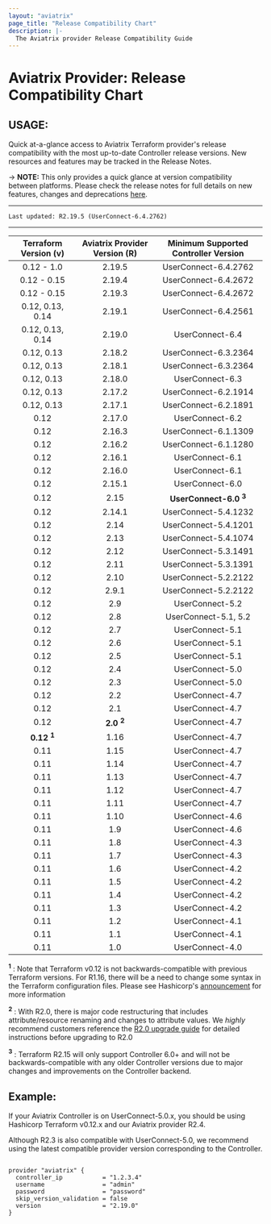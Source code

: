 ```yaml
---
layout: "aviatrix"
page_title: "Release Compatibility Chart"
description: |-
  The Aviatrix provider Release Compatibility Guide
---
```


# Aviatrix Provider: Release Compatibility Chart

## USAGE:
Quick at-a-glance access to Aviatrix Terraform provider's release compatibility with the most up-to-date Controller release versions. New resources and features may be tracked in the Release Notes.

-> **NOTE:** This only provides a quick glance at version compatibility between platforms. Please check the release notes for full details on new features, changes and deprecations [here](https://www.terraform.io/docs/providers/aviatrix/guides/release-notes.html).


---

``Last updated: R2.19.5 (UserConnect-6.4.2762)``


---


| Terraform Version (v) | Aviatrix Provider Version (R) | Minimum Supported Controller Version |
|:-----------------:|:-------------------------:|:----------------------------:|
| 0.12 - 1.0        | 2.19.5                   | UserConnect-6.4.2762         |
| 0.12 - 0.15       | 2.19.4                   | UserConnect-6.4.2672         |
| 0.12 - 0.15       | 2.19.3                   | UserConnect-6.4.2672         |
| 0.12, 0.13, 0.14  | 2.19.1                   | UserConnect-6.4.2561         |
| 0.12, 0.13, 0.14  | 2.19.0                   | UserConnect-6.4              |
| 0.12, 0.13        | 2.18.2                   | UserConnect-6.3.2364         |
| 0.12, 0.13        | 2.18.1                   | UserConnect-6.3.2364         |
| 0.12, 0.13        | 2.18.0                   | UserConnect-6.3              |
| 0.12, 0.13        | 2.17.2                   | UserConnect-6.2.1914         |
| 0.12, 0.13        | 2.17.1                   | UserConnect-6.2.1891         |
| 0.12              | 2.17.0                   | UserConnect-6.2              |
| 0.12              | 2.16.3                   | UserConnect-6.1.1309         |
| 0.12              | 2.16.2                   | UserConnect-6.1.1280         |
| 0.12              | 2.16.1                   | UserConnect-6.1              |
| 0.12              | 2.16.0                   | UserConnect-6.1              |
| 0.12              | 2.15.1                   | UserConnect-6.0              |
| 0.12              | 2.15                     | **UserConnect-6.0 <sup>3</sup>** |
| 0.12              | 2.14.1                   | UserConnect-5.4.1232         |
| 0.12              | 2.14                     | UserConnect-5.4.1201         |
| 0.12              | 2.13                     | UserConnect-5.4.1074         |
| 0.12              | 2.12                     | UserConnect-5.3.1491         |
| 0.12              | 2.11                     | UserConnect-5.3.1391         |
| 0.12              | 2.10                     | UserConnect-5.2.2122         |
| 0.12              | 2.9.1                    | UserConnect-5.2.2122         |
| 0.12              | 2.9                      | UserConnect-5.2              |
| 0.12              | 2.8                      | UserConnect-5.1, 5.2         |
| 0.12              | 2.7                      | UserConnect-5.1              |
| 0.12              | 2.6                      | UserConnect-5.1              |
| 0.12              | 2.5                      | UserConnect-5.1              |
| 0.12              | 2.4                      | UserConnect-5.0              |
| 0.12              | 2.3                      | UserConnect-5.0              |
| 0.12              | 2.2                      | UserConnect-4.7              |
| 0.12              | 2.1                      | UserConnect-4.7              |
| 0.12              | **2.0 <sup>2</sup>**     | UserConnect-4.7              |
| **0.12 <sup>1</sup>** | 1.16                 | UserConnect-4.7              |
| 0.11              | 1.15                     | UserConnect-4.7              |
| 0.11              | 1.14                     | UserConnect-4.7              |
| 0.11              | 1.13                     | UserConnect-4.7              |
| 0.11              | 1.12                     | UserConnect-4.7              |
| 0.11              | 1.11                     | UserConnect-4.7              |
| 0.11              | 1.10                     | UserConnect-4.6              |
| 0.11              | 1.9                      | UserConnect-4.6              |
| 0.11              | 1.8                      | UserConnect-4.3              |
| 0.11              | 1.7                      | UserConnect-4.3              |
| 0.11              | 1.6                      | UserConnect-4.2              |
| 0.11              | 1.5                      | UserConnect-4.2              |
| 0.11              | 1.4                      | UserConnect-4.2              |
| 0.11              | 1.3                      | UserConnect-4.2              |
| 0.11              | 1.2                      | UserConnect-4.1              |
| 0.11              | 1.1                      | UserConnect-4.1              |
| 0.11              | 1.0                      | UserConnect-4.0              |

**<sup>1</sup>** : Note that Terraform v0.12 is not backwards-compatible with previous Terraform versions. For R1.16, there will be a need to change some syntax in the Terraform configuration files. Please see Hashicorp's [announcement](https://www.hashicorp.com/blog/announcing-terraform-0-12) for more information

**<sup>2</sup>** : With R2.0, there is major code restructuring that includes attribute/resource renaming and changes to attribute values. We *highly* recommend customers reference the [R2.0 upgrade guide](https://www.terraform.io/docs/providers/aviatrix/guides/v2-upgrade-guide.html) for detailed instructions before upgrading to R2.0

**<sup>3</sup>** : Terraform R2.15 will only support Controller 6.0+ and will not be backwards-compatible with any older Controller versions due to major changes and improvements on the Controller backend.

## Example:
If your Aviatrix Controller is on UserConnect-5.0.x, you should be using Hashicorp Terraform v0.12.x and our Aviatrix provider R2.4.

Although R2.3 is also compatible with UserConnect-5.0, we recommend using the latest compatible provider version corresponding to the Controller.

```hcl

provider "aviatrix" {
  controller_ip           = "1.2.3.4"
  username                = "admin"
  password                = "password"
  skip_version_validation = false
  version                 = "2.19.0"
}
```

